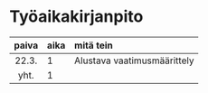 # Työaikakirjanpito

| paiva | aika | mitä tein                   |
| :----:|:-----| :-----                      |
| 22.3. | 1    | Alustava vaatimusmäärittely |
| yht.  | 1    |                             |
